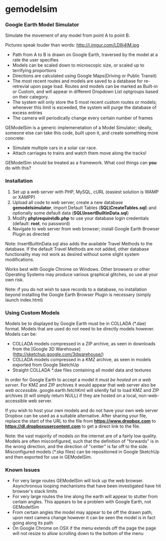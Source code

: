 gemodelsim
==========

### Google Earth Model Simulator ###


Simulate the movement of any model from point A to point B.

Pictures speak louder than words: http://i.imgur.com/LD8j4lM.jpg

* Path from A to B is drawn on Google Earth, traversed by the model at a rate the user specifies
* Models can be scaled down to microscopic size, or scaled up to terrifying proportions
* Directions are calculated using Google Maps(Driving or Public Transit)
* The most recent routes and models are saved to a database for re-retrevial upon page load. Routes and models can be marked as Built-in or Custom, and will appear in different Dropdown List optgroups based on their category.
* The system will only store the 5 most recent custom routes or models; whenever this limit is exceeded, the system will purge the database of excess entries
* The camera will periodically change every certain number of frames

GEModelSim is a generic implemenetation of a Model Simulator; ideally, someone else can take this code, built upon it, and create something more concrete:
* Simulate multiple cars in a solar car race.
* Attach carriages to trains and watch them move along the tracks!

GEModelSim should be treated as a framework. What cool things can **you** do with this?

### Installation ###

1. Set up a web server with PHP, MySQL, cURL (easiest solution is WAMP or XAMPP)
2. Upload all code to web server, create a new database __gemodelsimulator__, import Default Tables (__SQL\CreateTables.sql__) and optionally some default data (__SQL\InsertBuiltinData.sql__)
3. Modify __php\require\db.php__ to use your database login credentials (default: __root__, no password)
4. Navigate to web server from web browser; install Google Earth Browser Plugin as directed

Note: InsertBuiltinData.sql also adds the available Travel Methods to the database. If the default Travel Methods are not added, other database functionality may not work as desired without some slight system modifications.

Works best with Google Chrome on Windows. Other browsers or other Operating Systems may produce various graphical glitches, so use at your own risk.

Note: if you do not wish to save records to a database, no installation beyond installing the Google Earth Browser Plugin is necessary (simply launch index.html)

### Using Custom Models ###

Models be to displayed by Google Earth must be in COLLADA (*.dae) format. Models that are used do not need to be directly models however. Models can be:
* COLLADA models compressed in a ZIP archive, as seen in downloads from the [Google 3D Warehouse] (http://sketchup.google.com/3dwarehouse/)
* COLLADA models compressed in a KMZ archive, as seen in models exported from Google SketchUp
* Straight COLLADA *.dae files containing all model data and textures

In order for Google Earth to accept a model it _must be hosted on a web server_. For KMZ and ZIP archives it would appear that web server also be _web accessible_. google.earth.fetchKml will silently fail to load KMZ and ZIP archives (it will simply return NULL) if they are hosted on a local, non-web-accessible web server.

If you wish to host your own models and do not have your own web server Dropbox can be used as a suitable alternative. After sharing your file, replace the start of the URL to the file from __https://www.dropbox.com__ to __https://dl.dropboxusercontent.com__ to get a direct link to the file.

Note: the vast majority of models on the internet are of a fairly low quality. Models are often misconfigured, such that the definition of "forwards" is in the wrong direction, and the direction of "center" is far off to the side. Misconfigured models (*.skp files) can be repositioned in Google SketchUp and then exported for use in GEModelSim.

### Known Issues ###

* For very large routes GEModelSim will lock up the web browser. Asynchronous looping mechanisms that have been investigated have hit browser's stack limits
* For very large routes the line along the earth will appear to stutter from certain angles. This appears to be a problem with Google Earth, not GEModelSim
* From certain angles the model may appear to be off the drawn path; upon next camera change however it can be seen the model is in fact going along its path
* On Google Chrome on OSX if the menu extends off the page the page will not resize to allow scrolling down to the bottom of the menu
